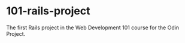 # 101-rails-project
The first Rails project in the Web Development 101 course for the Odin Project.
